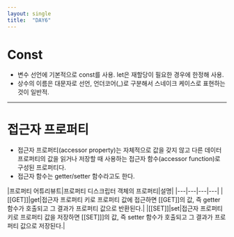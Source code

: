 ```yaml
---
layout: single
title:  "DAY6"
---
```


# Const

- 변수 선언에 기본적으로 const를 사용. let은 재할당이 필요한 경우에 한정해 사용.
- 상수의 이름은 대문자로 선언, 언더코어(_)로 구분해서 스네이크 케이스로 표현하는 것이 일반적.

----
# 접근자 프로퍼티

- 접근자 프로퍼티(accessor property)는 자체적으로 값을 갖지 않고 다른 데이터 프로퍼티의 값을 읽거나 저장할 때 사용하는 접근자 함수(accessor function)로 구성된 프로퍼티다.
- 접근자 함수는 getter/setter 함수라고도 한다.


|프로퍼티 어튜리뷰트|프로퍼티 디스크립터 객체의 프로퍼티|설명|
|---|---|---|---|
|[[GET]]|get|접근자 프로퍼티 키로 프로퍼티 값에 접근하면 [[GET]]의 값, 즉 getter 함수가 호출되고 그 결과가 프로퍼티 값으로 반환된다.|
|[[SET]]|set|접근자 프로퍼티 키로 프로퍼티 값을 저장하면 [[SET]]]의 값, 즉 setter 함수가 호출되고 그 결과가 프로퍼티 값으로 저장된다.|
